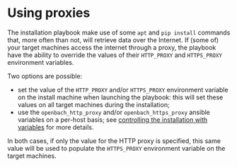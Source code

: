 # Using proxies

The installation playbook make use of some `apt` and `pip install` commands that, more often
than not, will retrieve data over the Internet. If (some of) your target machines access the
internet through a proxy, the playbook have the ability to override the values of their
`HTTP_PROXY` and `HTTPS_PROXY` environment variables.

Two options are possible:
  * set the value of the `HTTP_PROXY` and/or `HTTPS_PROXY` environment variable on
    the install machine when launching the playbook: this will set these values on
    all target machines during the installation;
  * use the `openbach_http_proxy` and/or `openbach_https_proxy` ansible variables
    on a per-host basis; see [controlling the installation with variables](Ansible.md#ansible-variables)
    for more details.

In both cases, if only the value for the HTTP proxy is specified, this same value
will be used to populate the `HTTPS_PROXY` environment variable on the target machines.
